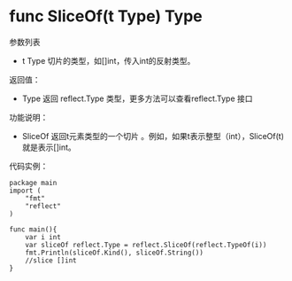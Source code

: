 # func SliceOf(t Type) Type
参数列表

- t Type 切片的类型，如[]int，传入int的反射类型。

返回值：

- Type 返回 reflect.Type 类型，更多方法可以查看reflect.Type 接口

功能说明：

- SliceOf 返回t元素类型的一个切片 。例如，如果t表示整型（int），SliceOf(t)就是表示[]int。

代码实例：

	package main
	import (
		"fmt"
		"reflect"
	)
    
	func main(){
		var i int
		var sliceOf reflect.Type = reflect.SliceOf(reflect.TypeOf(i))
		fmt.Println(sliceOf.Kind(), sliceOf.String())
		//slice []int
	}

